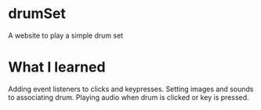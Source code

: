 # drumSet

A website to play a simple drum set

# What I learned

Adding event listeners to clicks and keypresses.
Setting images and sounds to associating drum.
Playing audio when drum is clicked or key is pressed.
